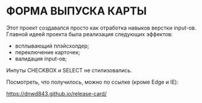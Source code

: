 ФОРМА ВЫПУСКА КАРТЫ
===================

Этот проект создавался просто как отработка навыков верстки input-ов.
Главной идеей проекта была реализация следующих эффектов:

- всплывающий плэйсхолдер;
- переключение карточек;
- валидация input-ов;

Инпуты CHECKBOX и SELECT не стилизовались.

Посмотреть, что получилось, можно по ссылке (кроме Edge и IE):

https://dnwd843.github.io/release-card/